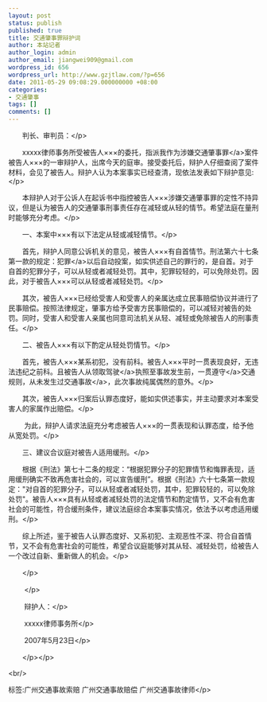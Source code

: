 ```yaml
---
layout: post
status: publish
published: true
title: 交通肇事罪辩护词
author: 本站记者
author_login: admin
author_email: jiangwei909@gmail.com
wordpress_id: 656
wordpress_url: http://www.gzjtlaw.com/?p=656
date: 2011-05-29 09:08:29.000000000 +08:00
categories:
- 交通肇事
tags: []
comments: []
---
```

<p><p>　　判长、审判员：<&#47;p><br><p>　　xxxxx律师事务所受被告人&times;&times;&times;的委托，指派我作为涉嫌<a>交通肇事罪<&#47;a>案件被告人&times;&times;&times;的一审辩护人，出席今天的庭审。接受委托后，辩护人仔细查阅了案件材料，会见了被告人。辩护人认为本案事实已经查清，现依法发表如下辩护意见:<&#47;p><br><p>　　本辩护人对于公诉人在起诉书中指控被告人&times;&times;&times;涉嫌交通肇事罪的定性不持异议，但是认为被告人的交通肇事刑事责任存在减轻或从轻的情节。希望法庭在量刑时能够充分考虑。<&#47;p><br><p>　　一、本案中&times;&times;&times;有以下法定从轻或减轻情节。<&#47;p><br><p>　　首先，辩护人同意公诉机关的意见，被告人&times;&times;&times;有自首情节。刑法第六十七条第一款的规定：<a>犯罪<&#47;a>以后自动投案，如实供述自己的罪行的，是自首。对于自首的犯罪分子，可以从轻或者减轻处罚。其中，犯罪较轻的，可以免除处罚。因此，对于被告人&times;&times;&times;可以从轻或者减轻处罚。<&#47;p><br><p>　　其次，被告人&times;&times;&times;已经给受害人和受害人的亲属达成立民事赔偿协议并进行了民事赔偿。按照法律规定，肇事方给予受害方民事赔偿的，可以减轻对被告的处罚。同时，受害人和受害人亲属也同意司法机关从轻、减轻或免除被告人的刑事责任。<&#47;p><br><p>　　二、被告人&times;&times;&times;有以下酌定从轻处罚情节。<&#47;p><br><p>　　首先，被告人&times;&times;&times;某系初犯，没有前科。被告人&times;&times;&times;平时一贯表现良好，无违法违纪之前科。且被告人从领取<a>驾驶<&#47;a>执照至事故发生前，一贯<a>遵守<&#47;a>交通规则，从未发生过<a>交通事故<&#47;a>，此次事故纯属偶然的意外。<&#47;p><br><p>　　其次，被告人&times;&times;&times;归案后认罪态度好，能如实供述事实，并主动要求对本案受害人的家属作出赔偿。<&#47;p><br><p>　　 为此，辩护人请求法庭充分考虑被告人&times;&times;&times;的一贯表现和认罪态度，给予他从宽处罚。<&#47;p><br><p>　　三、建议合议庭对被告人适用缓刑。<&#47;p><br><p>　　根据《刑法》第七十二条的规定：&ldquo;根据犯罪分子的犯罪情节和悔罪表现，适用缓刑确实不致再危害社会的，可以宣告缓刑&rdquo;。根据《刑法》六十七条第一款规定："对自首的犯罪分子，可以从轻或者减轻处罚，其中，犯罪较轻的，可以免除处罚"。被告人&times;&times;&times;具有从轻或者减轻处罚的法定情节和酌定情节，又不会有危害社会的可能性，符合缓刑条件，建议法庭综合本案事实情况，依法予以考虑适用缓刑。<&#47;p><br><p>　　综上所述，鉴于被告人认罪态度好、又系初犯、主观恶性不深、符合自首情节，又不会有危害社会的可能性，希望合议庭能够对其从轻、减轻处罚，给被告人一个改过自新、重新做人的机会。<&#47;p><p>　　<&#47;p><br><p>　　 <&#47;p><p>　　 辩护人：<&#47;p><br><p>　　 xxxxx律师事务所<&#47;p><br><p>　　 2007年5月23日<&#47;p><br><p>　　<&#47;p><&#47;p><br&#47;><p>标签:广州交通事故索赔 广州交通事故赔偿 广州交通事故律师<&#47;p>
